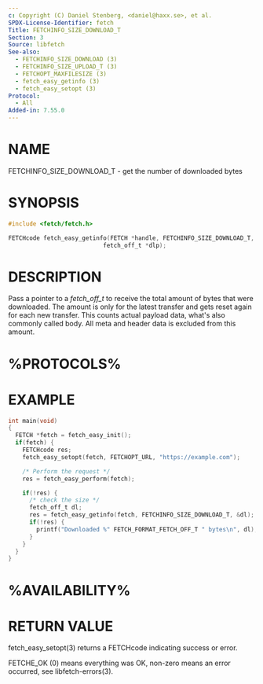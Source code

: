 ```yaml
---
c: Copyright (C) Daniel Stenberg, <daniel@haxx.se>, et al.
SPDX-License-Identifier: fetch
Title: FETCHINFO_SIZE_DOWNLOAD_T
Section: 3
Source: libfetch
See-also:
  - FETCHINFO_SIZE_DOWNLOAD (3)
  - FETCHINFO_SIZE_UPLOAD_T (3)
  - FETCHOPT_MAXFILESIZE (3)
  - fetch_easy_getinfo (3)
  - fetch_easy_setopt (3)
Protocol:
  - All
Added-in: 7.55.0
---
```


# NAME

FETCHINFO_SIZE_DOWNLOAD_T - get the number of downloaded bytes

# SYNOPSIS

~~~c
#include <fetch/fetch.h>

FETCHcode fetch_easy_getinfo(FETCH *handle, FETCHINFO_SIZE_DOWNLOAD_T,
                           fetch_off_t *dlp);
~~~

# DESCRIPTION

Pass a pointer to a *fetch_off_t* to receive the total amount of bytes that
were downloaded. The amount is only for the latest transfer and gets reset
again for each new transfer. This counts actual payload data, what's also
commonly called body. All meta and header data is excluded from this amount.

# %PROTOCOLS%

# EXAMPLE

~~~c
int main(void)
{
  FETCH *fetch = fetch_easy_init();
  if(fetch) {
    FETCHcode res;
    fetch_easy_setopt(fetch, FETCHOPT_URL, "https://example.com");

    /* Perform the request */
    res = fetch_easy_perform(fetch);

    if(!res) {
      /* check the size */
      fetch_off_t dl;
      res = fetch_easy_getinfo(fetch, FETCHINFO_SIZE_DOWNLOAD_T, &dl);
      if(!res) {
        printf("Downloaded %" FETCH_FORMAT_FETCH_OFF_T " bytes\n", dl);
      }
    }
  }
}
~~~

# %AVAILABILITY%

# RETURN VALUE

fetch_easy_setopt(3) returns a FETCHcode indicating success or error.

FETCHE_OK (0) means everything was OK, non-zero means an error occurred, see
libfetch-errors(3).
